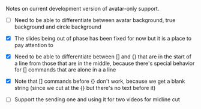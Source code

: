 Notes on current development version of avatar-only support. 

 - [ ] Need to be able to differentiate between avatar background, true background and circle background

 - [x] The slides being out of phase has been fixed for now but it is a place to pay attention to

 - [x] Need to be able to differentiate between [] and {} that are in the start of a line from those that are in the middle, because there's special behavior for [] commands that are alone in a a line

 - [x] Note that [] commands before {} don't work, because we get a blank string (since we cut at the {} but there's no text before it)

 - [ ] Support the sending one and using it for two videos for midline cut